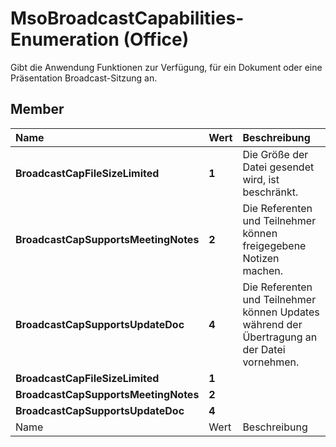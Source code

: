 
# MsoBroadcastCapabilities-Enumeration (Office)

Gibt die Anwendung Funktionen zur Verfügung, für ein Dokument oder eine Präsentation Broadcast-Sitzung an.


## Member



|**Name**|**Wert**|**Beschreibung**|
|:-----|:-----|:-----|
|**BroadcastCapFileSizeLimited**|**1**|Die Größe der Datei gesendet wird, ist beschränkt.|
|**BroadcastCapSupportsMeetingNotes**|**2**|Die Referenten und Teilnehmer können freigegebene Notizen machen.|
|**BroadcastCapSupportsUpdateDoc**|**4**|Die Referenten und Teilnehmer können Updates während der Übertragung an der Datei vornehmen.|
|**BroadcastCapFileSizeLimited**|**1**||
|**BroadcastCapSupportsMeetingNotes**|**2**||
|**BroadcastCapSupportsUpdateDoc**|**4**||
|Name|Wert|Beschreibung|
